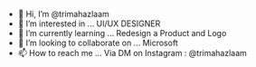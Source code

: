 - 👋 Hi, I’m @trimahazlaam
- 👀 I’m interested in ... UI/UX DESIGNER
- 🌱 I’m currently learning ... Redesign a Product and Logo
- 💞️ I’m looking to collaborate on ... Microsoft
- 📫 How to reach me ... Via DM on Instagram : @trimahazlaam

<!---
trimahazlaam/trimahazlaam is a ✨ special ✨ repository because its `README.md` (this file) appears on your GitHub profile.
You can click the Preview link to take a look at your changes.
--->
